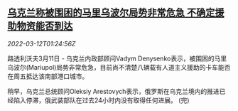 <!--1647048663000-->
[乌克兰称被围困的马里乌波尔局势非常危急 不确定援助物资能否到达](https://cn.reuters.com/article/ukraine-mariupol-aid-supplies-0312-idCNKCS2L901O)
------

<div><i>2022-03-12T01:24:56Z</i></div><p>路透利沃夫3月11日 - 乌克兰内政部顾问Vadym Denysenko表示，被围困的马里乌波尔(Mariupol)局势非常危急，目前尚不清楚八辆载有人道主义援助的卡车能否在周五抵达该南部港口城市。</p><p>稍早，乌克兰总统顾问Oleksiy Arestovych表示，俄罗斯在乌克兰境内的推进已经陷入停滞，俄武装部队在过去24小时内没有取得任何进展。 (完)</p>
